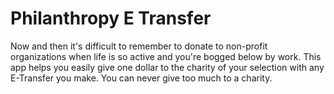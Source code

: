# Philanthropy E Transfer


Now and then it's difficult to remember to donate to non-profit organizations when life is so active and you're bogged below by work. This app helps you easily give one dollar to the charity of your selection with any E-Transfer you make. You can never give too much to a charity.

